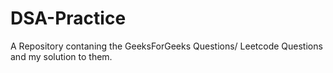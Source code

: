 # DSA-Practice

A Repository contaning the GeeksForGeeks Questions/ Leetcode Questions and my solution to them.
